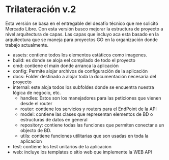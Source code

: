 # Trilateración v.2

Esta versión se basa en el entregable del desafío técnico que me solicitó Mercado Libre. Con esta versión busco mejorar la estructura de proyecto a nivel arquitectura de capas. Las capas que incluyo aca esta basado en la arquitectura que se maneja para proyectos GO en la organización donde trabajo actualmente.

* assets: contiene todos los elementos estáticos como imagenes.
* build: es donde se aloja eel compilado de todo el proyecto
* cmd: contiene el main donde arranca la aplicación
* config: Permite alojar archivos de configuración de la aplicación
* docs: Folder destinado a alojar toda la documentación necesaria del proyecto
* internal: este aloja todos los subfoldes donde se encuentra nuestra lógica de negocio, etc.
  * handles: Estos son los manejadores para las peticiones que vienen desde el router
  * router: contiene los servicios y routers para el EndPoint de la API
  * model: contiene las clases que representan elementos de BD o estructuras de datos en general
  * repository: contiene todas las funciones que permiten conectar a un objecto de BD.
  * utils: contiene funciones utilitarias que son usadas en toda la aplicacion
* test: contiene los test unitarios de la aplicacion
* web: incluye los templates o sitio web que implemente la WEB API
